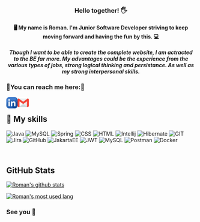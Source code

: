 <h3 align="center">
  Hello together! 🖐
</h3>
<h4 align="center">
🖥️ My name is Roman. I'm Junior Software Developer striving to keep moving forward and having the fun by this. 💻
</h4>
<h5 align="center">
Though I want to be able to create the complete website, I am actracted to the BE far more.
My advantages could be the experience from the various types of jobs, strong logical thinking and persistance.
As well as my strong interpersonal skills.
<h5>

### 🤝You can reach me here:🤝
<a href="https://www.linkedin.com/in/roman-milata-3b300426a"><img align="left" src="https://raw.githubusercontent.com/MatejThomka/MatejThomka/main/images/linkedin.png" alt="linkedin" width="30px"/></a>
<a href="https://mail.google.com/mail/?view=cm&source=mailto&to=roman.milata.za@gmail.com"><img align="left" src="https://raw.githubusercontent.com/MatejThomka/MatejThomka/main/images/gmail.png" alt="gmail" width="30px"/></a>
<br>

## 🚀 My skills

![Java](https://img.shields.io/badge/Java-ED8B00?style=for-the-badge&logo=openjdk&logoColor=white)
![MySQL](https://img.shields.io/badge/MySQL-00000F?style=for-the-badge&logo=mysql&logoColor=white)
![Spring](https://img.shields.io/badge/Spring-6DB33F?style=for-the-badge&logo=spring&logoColor=white)
![CSS](https://img.shields.io/badge/CSS-239120?&style=for-the-badge&logo=css3&logoColor=white)
![HTML](https://img.shields.io/badge/HTML-239120?style=for-the-badge&logo=html5&logoColor=white)
![Intellij](https://img.shields.io/badge/IntelliJ_IDEA-000000.svg?style=for-the-badge&logo=intellij-idea&logoColor=white)
![Hibernate](https://img.shields.io/badge/Hibernate-59666C?style=for-the-badge&logo=Hibernate&logoColor=white)
![GIT](https://img.shields.io/badge/GIT-E44C30?style=for-the-badge&logo=git&logoColor=white)
![Jira](https://img.shields.io/badge/Jira-0052CC?style=for-the-badge&logo=Jira&logoColor=white)
![GitHub](https://img.shields.io/badge/github-%23121011.svg?style=for-the-badge&logo=github&logoColor=white)
![JakartaEE](https://img.shields.io/badge/Jakarta%20EE-FA5C05?style=for-the-badge&logo=Jakarta&logoColor=white)
![JWT](https://img.shields.io/badge/JWT-black?style=for-the-badge&logo=JSON%20web%20tokens)
![MySQL](https://img.shields.io/badge/mysql-%2300f.svg?style=for-the-badge&logo=mysql&logoColor=white)
![Postman](https://img.shields.io/badge/Postman-FF6C37?style=for-the-badge&logo=postman&logoColor=white) 
![Docker](https://img.shields.io/badge/docker-%230db7ed.svg?style=for-the-badge&logo=docker&logoColor=white)

<br>

## GitHub Stats
[![Roman's github stats](https://github-readme-stats.vercel.app/api?username=milatrma)](https://github.com/milatrma)
<br>

[![Roman's most used lang](https://github-readme-stats.vercel.app/api/top-langs/?username=milatrma)](https://github.com/milatrma)
<br>




### See you 👋

<!--
**milatrma/milatrma** is a ✨ _special_ ✨ repository because its `README.md` (this file) appears on your GitHub profile.

Here are some ideas to get you started:

- 🔭 I’m currently working on ...
- 🌱 I’m currently learning ...
- 👯 I’m looking to collaborate on ...
- 🤔 I’m looking for help with ...
- 💬 Ask me about ...
- 📫 How to reach me: ...
- 😄 Pronouns: ...
- ⚡ Fun fact: ...
-->
